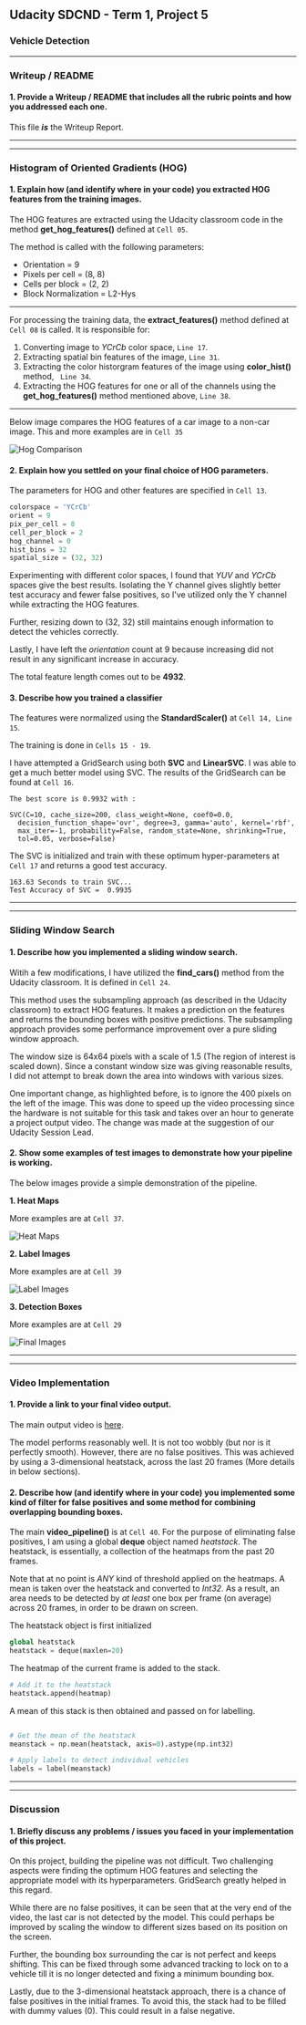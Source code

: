 ## Udacity SDCND - Term 1, Project 5

### **Vehicle Detection** ###
---


### Writeup / README

#### 1. Provide a Writeup / README that includes all the rubric points and how you addressed each one.

This file *__is__* the Writeup Report.

---
---

### Histogram of Oriented Gradients (HOG)

#### 1. Explain how (and identify where in your code) you extracted HOG features from the training images.

The HOG features are extracted using the Udacity classroom code in the method **get_hog_features()** defined at `Cell 05`. 

The method is called with the following parameters:
* Orientation = 9
* Pixels per cell = (8, 8)
* Cells per block = (2, 2)
* Block Normalization = L2-Hys

---

For processing the training data, the **extract_features()** method defined at `Cell 08` is called. It is responsible for:
1. Converting image to _YCrCb_ color space, `Line 17`.
2. Extracting spatial bin features of the image, `Line 31`.
3. Extracting the color historgram features of the image using **color_hist()** method, ` Line 34`. 
4. Extracting the HOG features for one or all of the channels using the **get_hog_features()** method mentioned above, `Line 38`.

---

Below image compares the HOG features of a car image to a non-car image. This and more examples are in `Cell 35`

![Hog Comparison](markdown_images/01_hog_comparison.JPG)

#### 2. Explain how you settled on your final choice of HOG parameters.

The parameters for HOG and other features are specified in `Cell 13`.

```python
colorspace = 'YCrCb'
orient = 9
pix_per_cell = 8
cell_per_block = 2
hog_channel = 0
hist_bins = 32
spatial_size = (32, 32)
```

Experimenting with different color spaces, I found that *YUV* and *YCrCb* spaces give the best results. Isolating the Y channel gives slightly better test accuracy and fewer false positives, so I've utilized only the Y channel while extracting the HOG features.

Further, resizing down to (32, 32) still maintains enough information to detect the vehicles correctly. 

Lastly, I have left the *orientation* count at 9 because increasing did not result in any significant increase in accuracy.

The total feature length comes out to be **4932**.

#### 3. Describe how  you trained a classifier

The features were normalized using the **StandardScaler()** at `Cell 14, Line 15`.

The training is done in `Cells 15 - 19`.

I have attempted a GridSearch using both **SVC** and **LinearSVC**. I was able to get a much better model using SVC. The results of the GridSearch can be found at `Cell 16`.

```
The best score is 0.9932 with :

SVC(C=10, cache_size=200, class_weight=None, coef0=0.0,
  decision_function_shape='ovr', degree=3, gamma='auto', kernel='rbf',
  max_iter=-1, probability=False, random_state=None, shrinking=True,
  tol=0.05, verbose=False)
 ```
  
The SVC is initialized and train with these optimum hyper-parameters at `Cell 17` and returns a good test accuracy.
  
  ```
163.63 Seconds to train SVC...
Test Accuracy of SVC =  0.9935
```

---
---

### Sliding Window Search

#### 1. Describe how you implemented a sliding window search. 

Witih a few modifications, I have utilized the **find_cars()** method from the Udacity classroom. It is defined in `Cell 24`. 

This method uses the subsampling approach (as described in the Udacity classroom) to extract HOG features. It makes a prediction on the features and returns the bounding boxes with positive predictions. The subsampling approach provides some performance improvement over a pure sliding window approach.

The window size is 64x64 pixels with a scale of 1.5 (The region of interest is scaled down). Since a constant window size was giving reasonable results, I did not attempt to break down the area into windows with various sizes.

One important change, as highlighted before, is to ignore the 400 pixels on the left of the image. This was done to speed up the video processing since the hardware is not suitable for this task and takes over an hour to generate a project output video. The change was made at the suggestion of our Udacity Session Lead.

#### 2. Show some examples of test images to demonstrate how your pipeline is working. 

The below images provide a simple demonstration of the pipeline. 

**1. Heat Maps**

More examples are at `Cell 37`.

![Heat Maps](markdown_images/02_heatmap.JPG)

**2. Label Images**

More examples are at `Cell 39`

![Label Images](markdown_images/03_label.JPG)

**3. Detection Boxes**

More examples are at `Cell 29`

![Final Images](markdown_images/04_final.JPG)

---
---

### Video Implementation

#### 1. Provide a link to your final video output.  

The main output video is [here](/test_videos_output/project_video_output.mp4).

The model performs reasonably well. It is not too wobbly (but nor is it perfectly smooth). However, there are no false positives. This was achieved by using a 3-dimensional heatstack, across the last 20 frames (More details in below sections).

#### 2. Describe how (and identify where in your code) you implemented some kind of filter for false positives and some method for combining overlapping bounding boxes.

The main **video_pipeline()** is at `Cell 40`. For the purpose of eliminating false positives, I am using a global **deque** object named _heatstack_. The heatstack, is essentially, a collection of the heatmaps from the past 20 frames.

Note that at no point is *ANY* kind of threshold applied on the heatmaps. A mean is taken over the heatstack and converted to _Int32_. As a result, an area needs to be detected by _at least_ one box per frame (on average) across 20 frames, in order to be drawn on screen.

The heatstack object is first initialized
```python
global heatstack
heatstack = deque(maxlen=20)
```

The heatmap of the current frame is added to the stack.
```python
# Add it to the heatstack
heatstack.append(heatmap)
```

A mean of this stack is then obtained and passed on for labelling.
```python

# Get the mean of the heatstack
meanstack = np.mean(heatstack, axis=0).astype(np.int32)

# Apply labels to detect individual vehicles
labels = label(meanstack)
```
---
---

### Discussion

#### 1. Briefly discuss any problems / issues you faced in your implementation of this project. 

On this project, building the pipeline was not difficult. Two challenging aspects were finding the optimum HOG features and selecting the appropriate model with its hyperparameters. GridSearch greatly helped in this regard.

While there are no false positives, it can be seen that at the very end of the video, the last car is not detected by the model. This could perhaps be improved by scaling the window to different sizes based on its position on the screen.

Further, the bounding box surrounding the car is not perfect and keeps shifting. This can be fixed through some advanced tracking to lock on to a vehicle till it is no longer detected and fixing a minimum bounding box.

Lastly, due to the 3-dimensional heatstack approach, there is a chance of false positives in the initial frames. To avoid this, the stack had to be filled with dummy values (0). This could result in a false negative.

